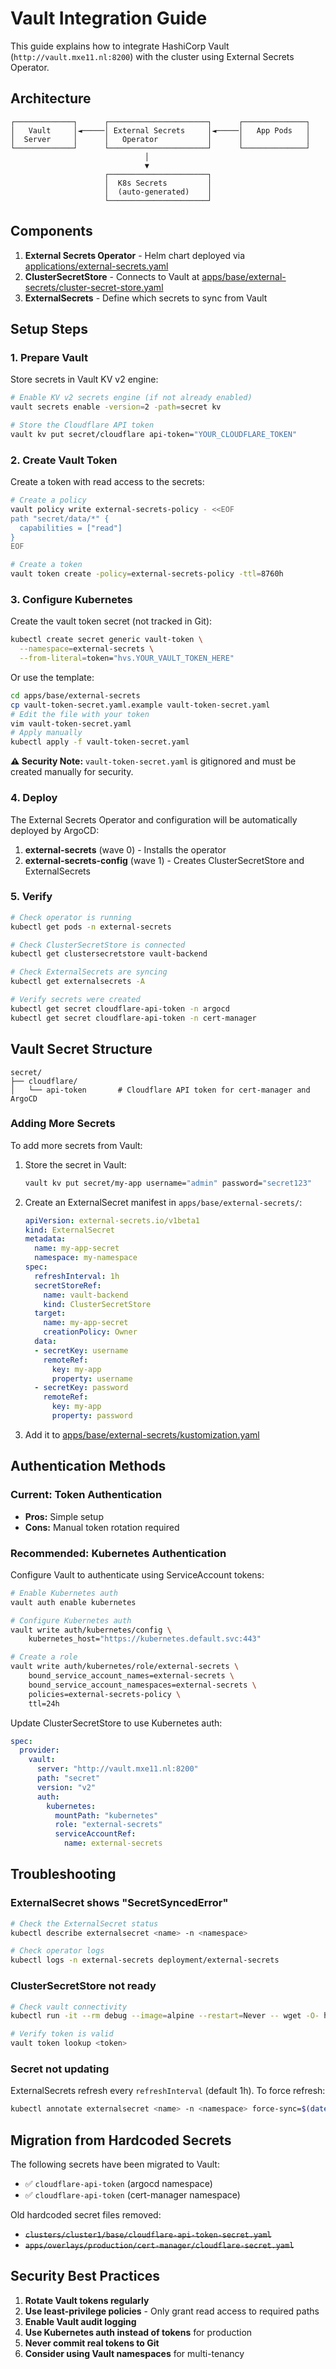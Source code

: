 # Vault Integration Guide

This guide explains how to integrate HashiCorp Vault (`http://vault.mxe11.nl:8200`) with the cluster using External Secrets Operator.

## Architecture

```
┌─────────────┐      ┌──────────────────────┐      ┌──────────────┐
│   Vault     │◄─────│ External Secrets     │◄─────│   App Pods   │
│  Server     │      │   Operator           │      │              │
└─────────────┘      └──────────────────────┘      └──────────────┘
                              │
                              ▼
                     ┌──────────────────────┐
                     │  K8s Secrets         │
                     │  (auto-generated)    │
                     └──────────────────────┘
```

## Components

1. **External Secrets Operator** - Helm chart deployed via [applications/external-secrets.yaml](../applications/external-secrets.yaml)
2. **ClusterSecretStore** - Connects to Vault at [apps/base/external-secrets/cluster-secret-store.yaml](../apps/base/external-secrets/cluster-secret-store.yaml)
3. **ExternalSecrets** - Define which secrets to sync from Vault

## Setup Steps

### 1. Prepare Vault

Store secrets in Vault KV v2 engine:

```bash
# Enable KV v2 secrets engine (if not already enabled)
vault secrets enable -version=2 -path=secret kv

# Store the Cloudflare API token
vault kv put secret/cloudflare api-token="YOUR_CLOUDFLARE_TOKEN"
```

### 2. Create Vault Token

Create a token with read access to the secrets:

```bash
# Create a policy
vault policy write external-secrets-policy - <<EOF
path "secret/data/*" {
  capabilities = ["read"]
}
EOF

# Create a token
vault token create -policy=external-secrets-policy -ttl=8760h
```

### 3. Configure Kubernetes

Create the vault token secret (not tracked in Git):

```bash
kubectl create secret generic vault-token \
  --namespace=external-secrets \
  --from-literal=token="hvs.YOUR_VAULT_TOKEN_HERE"
```

Or use the template:
```bash
cd apps/base/external-secrets
cp vault-token-secret.yaml.example vault-token-secret.yaml
# Edit the file with your token
vim vault-token-secret.yaml
# Apply manually
kubectl apply -f vault-token-secret.yaml
```

**⚠️ Security Note:** `vault-token-secret.yaml` is gitignored and must be created manually for security.

### 4. Deploy

The External Secrets Operator and configuration will be automatically deployed by ArgoCD:

1. **external-secrets** (wave 0) - Installs the operator
2. **external-secrets-config** (wave 1) - Creates ClusterSecretStore and ExternalSecrets

### 5. Verify

```bash
# Check operator is running
kubectl get pods -n external-secrets

# Check ClusterSecretStore is connected
kubectl get clustersecretstore vault-backend

# Check ExternalSecrets are syncing
kubectl get externalsecrets -A

# Verify secrets were created
kubectl get secret cloudflare-api-token -n argocd
kubectl get secret cloudflare-api-token -n cert-manager
```

## Vault Secret Structure

```
secret/
├── cloudflare/
│   └── api-token       # Cloudflare API token for cert-manager and ArgoCD
```

### Adding More Secrets

To add more secrets from Vault:

1. Store the secret in Vault:
   ```bash
   vault kv put secret/my-app username="admin" password="secret123"
   ```

2. Create an ExternalSecret manifest in `apps/base/external-secrets/`:
   ```yaml
   apiVersion: external-secrets.io/v1beta1
   kind: ExternalSecret
   metadata:
     name: my-app-secret
     namespace: my-namespace
   spec:
     refreshInterval: 1h
     secretStoreRef:
       name: vault-backend
       kind: ClusterSecretStore
     target:
       name: my-app-secret
       creationPolicy: Owner
     data:
     - secretKey: username
       remoteRef:
         key: my-app
         property: username
     - secretKey: password
       remoteRef:
         key: my-app
         property: password
   ```

3. Add it to [apps/base/external-secrets/kustomization.yaml](../apps/base/external-secrets/kustomization.yaml)

## Authentication Methods

### Current: Token Authentication
- **Pros:** Simple setup
- **Cons:** Manual token rotation required

### Recommended: Kubernetes Authentication

Configure Vault to authenticate using ServiceAccount tokens:

```bash
# Enable Kubernetes auth
vault auth enable kubernetes

# Configure Kubernetes auth
vault write auth/kubernetes/config \
    kubernetes_host="https://kubernetes.default.svc:443"

# Create a role
vault write auth/kubernetes/role/external-secrets \
    bound_service_account_names=external-secrets \
    bound_service_account_namespaces=external-secrets \
    policies=external-secrets-policy \
    ttl=24h
```

Update ClusterSecretStore to use Kubernetes auth:
```yaml
spec:
  provider:
    vault:
      server: "http://vault.mxe11.nl:8200"
      path: "secret"
      version: "v2"
      auth:
        kubernetes:
          mountPath: "kubernetes"
          role: "external-secrets"
          serviceAccountRef:
            name: external-secrets
```

## Troubleshooting

### ExternalSecret shows "SecretSyncedError"
```bash
# Check the ExternalSecret status
kubectl describe externalsecret <name> -n <namespace>

# Check operator logs
kubectl logs -n external-secrets deployment/external-secrets
```

### ClusterSecretStore not ready
```bash
# Check vault connectivity
kubectl run -it --rm debug --image=alpine --restart=Never -- wget -O- http://vault.mxe11.nl:8200/v1/sys/health

# Verify token is valid
vault token lookup <token>
```

### Secret not updating
ExternalSecrets refresh every `refreshInterval` (default 1h). To force refresh:
```bash
kubectl annotate externalsecret <name> -n <namespace> force-sync=$(date +%s)
```

## Migration from Hardcoded Secrets

The following secrets have been migrated to Vault:
- ✅ `cloudflare-api-token` (argocd namespace)
- ✅ `cloudflare-api-token` (cert-manager namespace)

Old hardcoded secret files removed:
- ~~`clusters/cluster1/base/cloudflare-api-token-secret.yaml`~~
- ~~`apps/overlays/production/cert-manager/cloudflare-secret.yaml`~~

## Security Best Practices

1. **Rotate Vault tokens regularly**
2. **Use least-privilege policies** - Only grant read access to required paths
3. **Enable Vault audit logging**
4. **Use Kubernetes auth instead of tokens** for production
5. **Never commit real tokens to Git**
6. **Consider using Vault namespaces** for multi-tenancy